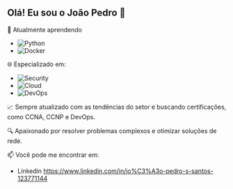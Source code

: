## Olá! Eu sou o João Pedro 👋
  
🌱 Atualmente aprendendo 
- ![Python](https://img.shields.io/badge/-Python-3776AB?style=flat-square&logo=python&logoColor=ffffff)
- ![Docker](https://img.shields.io/badge/-Docker-2496ED?style=flat-square&logo=docker&logoColor=ffffff)

🌐 Especializado em:
- ![Security](https://img.shields.io/badge/-Segurança%20de%20Rede-FF3D00?style=flat-square)
- ![Cloud](https://img.shields.io/badge/-Virtualização%20de%20Redes%20%26%20Nuvem-00A1E4?style=flat-square)
- ![DevOps](https://img.shields.io/badge/-DevOps-5C2D91?style=flat-square&logo=devops&logoColor=ffffff)

📈 Sempre atualizado com as tendências do setor e buscando certificações, como CCNA, CCNP e DevOps.

🔍 Apaixonado por resolver problemas complexos e otimizar soluções de rede.
  
📫 Você pode me encontrar em:
- Linkedin https://www.linkedin.com/in/jo%C3%A3o-pedro-s-santos-123771144
